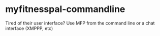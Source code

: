 # myfitnesspal-commandline
Tired of their user interface? Use MFP from the command line or a chat interface (XMPPP, etc)
